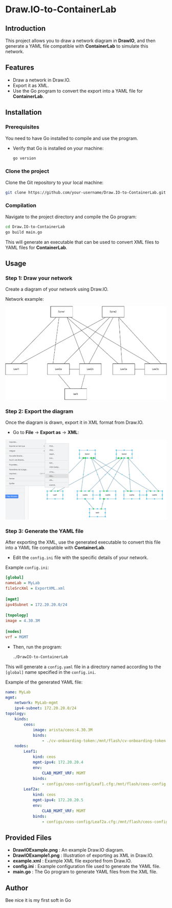 
# Draw.IO-to-ContainerLab

## Introduction

This project allows you to draw a network diagram in **DrawIO**, and then generate a YAML file compatible with **ContainerLab** to simulate this network.

## Features

- Draw a network in Draw.IO.
- Export it as XML.
- Use the Go program to convert the export into a YAML file for **ContainerLab**.

## Installation

### Prerequisites

You need to have Go installed to compile and use the program.

- Verify that Go is installed on your machine:
    ```bash
    go version
    ```

### Clone the project

Clone the Git repository to your local machine:

```bash
git clone https://github.com/your-username/Draw.IO-to-ContainerLab.git
```

### Compilation

Navigate to the project directory and compile the Go program:

```bash
cd Draw.IO-to-ContainerLab
go build main.go
```

This will generate an executable that can be used to convert XML files to YAML files for **ContainerLab**.

## Usage

### Step 1: Draw your network

Create a diagram of your network using Draw.IO.

Network example:

![Network example](DrawIOExample.png)

### Step 2: Export the diagram

Once the diagram is drawn, export it in XML format from Draw.IO.

- Go to **File** → **Export as** → **XML**:

![Export as XML](DrawIOExample1.png)

### Step 3: Generate the YAML file

After exporting the XML, use the generated executable to convert this file into a YAML file compatible with **ContainerLab**.

- Edit the `config.ini` file with the specific details of your network.

Example `config.ini`:
```ini
[global]
nameLab = MyLab
fileSrcXml = ExportXML.xml

[mgmt]
ipv4Subnet = 172.20.20.0/24

[topology]
image = 4.30.3M

[nodes]
vrf = MGMT
```

- Then, run the program:
    ```bash
    ./DrawIO-to-ContainerLab
    ```

This will generate a `config.yaml` file in a directory named according to the `[global]` name specified in the `config.ini`.

Example of the generated YAML file:
```yaml
name: MyLab
mgmt:
    network: MyLab-mgmt
    ipv4-subnet: 172.20.20.0/24
topology:
    kinds:
        ceos:
            image: arista/ceos:4.30.3M
            binds:
                - ./cv-onboarding-token:/mnt/flash/cv-onboarding-token
    nodes:
        Leaf1:
            kind: ceos
            mgmt-ipv4: 172.20.20.4
            env:
                CLAB_MGMT_VRF: MGMT
            binds:
                - configs/ceos-config/Leaf1.cfg:/mnt/flash/ceos-config:ro
        Leaf2a:
            kind: ceos
            mgmt-ipv4: 172.20.20.5
            env:
                CLAB_MGMT_VRF: MGMT
            binds:
                - configs/ceos-config/Leaf2a.cfg:/mnt/flash/ceos-config:ro
```

## Provided Files

- **DrawIOExample.png** : An example Draw.IO diagram.
- **DrawIOExample1.png** : Illustration of exporting as XML in Draw.IO.
- **example.xml** : Example XML file exported from Draw.IO.
- **config.ini** : Example configuration file used to generate the YAML file.
- **main.go** : The Go program to generate YAML files from the XML file.

## Author

Bee nice it is my first soft in Go

